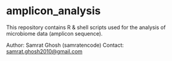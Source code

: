 # amplicon_analysis
This repository contains R & shell scripts used for the analysis of microbiome data (amplicon sequence).


Author: Samrat Ghosh (samratencode) Contact: samrat.ghosh2010@gmail.com
